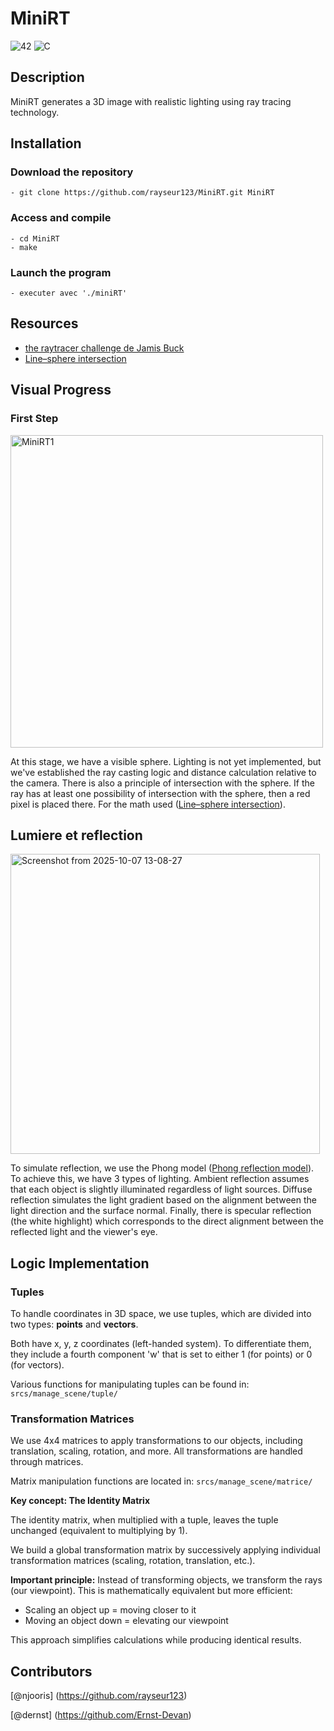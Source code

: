 # MiniRT
![42](https://img.shields.io/badge/-42-black?style=for-the-badge&logo=42&logoColor=white) ![C](https://img.shields.io/badge/c-%2300599C.svg?style=for-the-badge&logo=c&logoColor=white)

## Description

MiniRT generates a 3D image with realistic lighting using ray tracing technology.

## Installation
### Download the repository
```
- git clone https://github.com/rayseur123/MiniRT.git MiniRT
```
### Access and compile
```
- cd MiniRT
- make
```
### Launch the program
```
- executer avec './miniRT'
```

## Resources 

- [the raytracer challenge de Jamis Buck](http://raytracerchallenge.com/)
- [Line–sphere intersection](https://en.wikipedia.org/wiki/Line%E2%80%93sphere_intersection)

## Visual Progress

### First Step
<img width="500" height="500" alt="MiniRT1" src="https://github.com/user-attachments/assets/b950ac49-de75-4dee-b29c-1505310700cc" />

At this stage, we have a visible sphere. Lighting is not yet implemented, but we've established the ray casting logic and distance calculation relative to the camera. There is also a principle of intersection with the sphere. If the ray has at least one possibility of intersection with the sphere, then a red pixel is placed there. For the math used ([Line–sphere intersection](https://en.wikipedia.org/wiki/Line%E2%80%93sphere_intersection)).

## Lumiere et reflection
<img width="495" height="480" alt="Screenshot from 2025-10-07 13-08-27" src="https://github.com/user-attachments/assets/d59369af-0a1b-4077-aa26-21ae6012b350" />

To simulate reflection, we use the Phong model ([Phong reflection model](https://en.wikipedia.org/wiki/Phong_reflection_model)). To achieve this, we have 3 types of lighting. Ambient reflection assumes that each object is slightly illuminated regardless of light sources. Diffuse reflection simulates the light gradient based on the alignment between the light direction and the surface normal. Finally, there is specular reflection (the white highlight) which corresponds to the direct alignment between the reflected light and the viewer's eye.

## Logic Implementation

### Tuples

To handle coordinates in 3D space, we use tuples, which are divided into two types: **points** and **vectors**.

Both have x, y, z coordinates (left-handed system). To differentiate them, they include a fourth component 'w' that is set to either 1 (for points) or 0 (for vectors).

Various functions for manipulating tuples can be found in: `srcs/manage_scene/tuple/`

### Transformation Matrices

We use 4x4 matrices to apply transformations to our objects, including translation, scaling, rotation, and more. All transformations are handled through matrices.

Matrix manipulation functions are located in: `srcs/manage_scene/matrice/`

**Key concept: The Identity Matrix**

The identity matrix, when multiplied with a tuple, leaves the tuple unchanged (equivalent to multiplying by 1).

We build a global transformation matrix by successively applying individual transformation matrices (scaling, rotation, translation, etc.).

**Important principle:** Instead of transforming objects, we transform the rays (our viewpoint). This is mathematically equivalent but more efficient:
- Scaling an object up = moving closer to it
- Moving an object down = elevating our viewpoint

This approach simplifies calculations while producing identical results.

## Contributors
[@njooris] (https://github.com/rayseur123)

[@dernst] (https://github.com/Ernst-Devan)

